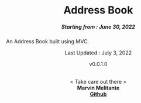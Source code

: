<h1 align="center"> 
Address Book
</h1>
<h5 align="center">
Starting from : June 30, 2022
</h5>

<p align="left">An Address Book built using MVC.</p>

<p align="center">
Last Updated : July 3, 2022
</p>
<p align="center">
v0.0.1.0
</p>

<p align="center">

<br>
< Take care out there >
<br>
<b>Marvin Melitante<b>
<br>
<a href="https://github.com/mK-zero">Github</a>
</p>